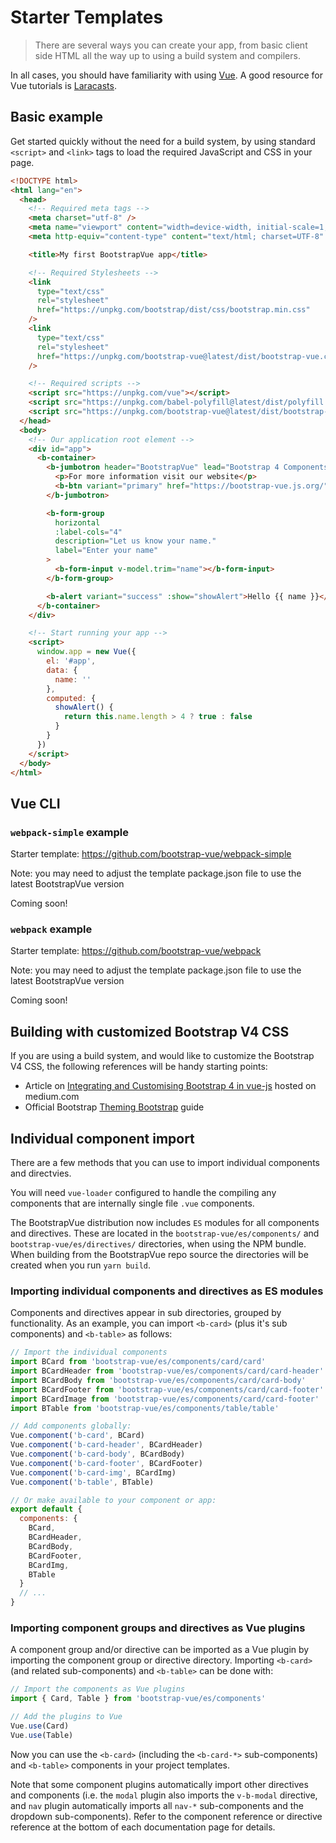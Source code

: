 # Starter Templates

> There are several ways you can create your app, from basic client side HTML all the way up to
> using a build system and compilers.

In all cases, you should have familiarity with using [Vue](https://vuejs.org). A good resource for
Vue tutorials is [Laracasts](https://laracasts.com/search?q=vue).

## Basic example

Get started quickly without the need for a build system, by using standard `<script>` and `<link>`
tags to load the required JavaScript and CSS in your page.

```html
<!DOCTYPE html>
<html lang="en">
  <head>
    <!-- Required meta tags -->
    <meta charset="utf-8" />
    <meta name="viewport" content="width=device-width, initial-scale=1, shrink-to-fit=no" />
    <meta http-equiv="content-type" content="text/html; charset=UTF-8" />

    <title>My first BootstrapVue app</title>

    <!-- Required Stylesheets -->
    <link
      type="text/css"
      rel="stylesheet"
      href="https://unpkg.com/bootstrap/dist/css/bootstrap.min.css"
    />
    <link
      type="text/css"
      rel="stylesheet"
      href="https://unpkg.com/bootstrap-vue@latest/dist/bootstrap-vue.css"
    />

    <!-- Required scripts -->
    <script src="https://unpkg.com/vue"></script>
    <script src="https://unpkg.com/babel-polyfill@latest/dist/polyfill.min.js"></script>
    <script src="https://unpkg.com/bootstrap-vue@latest/dist/bootstrap-vue.js"></script>
  </head>
  <body>
    <!-- Our application root element -->
    <div id="app">
      <b-container>
        <b-jumbotron header="BootstrapVue" lead="Bootstrap 4 Components for Vue.js 2">
          <p>For more information visit our website</p>
          <b-btn variant="primary" href="https://bootstrap-vue.js.org/">More Info</b-btn>
        </b-jumbotron>

        <b-form-group
          horizontal
          :label-cols="4"
          description="Let us know your name."
          label="Enter your name"
        >
          <b-form-input v-model.trim="name"></b-form-input>
        </b-form-group>

        <b-alert variant="success" :show="showAlert">Hello {{ name }}</b-alert>
      </b-container>
    </div>

    <!-- Start running your app -->
    <script>
      window.app = new Vue({
        el: '#app',
        data: {
          name: ''
        },
        computed: {
          showAlert() {
            return this.name.length > 4 ? true : false
          }
        }
      })
    </script>
  </body>
</html>
```

## Vue CLI

### `webpack-simple` example

Starter template: https://github.com/bootstrap-vue/webpack-simple

Note: you may need to adjust the template package.json file to use the latest BootstrapVue version

Coming soon!

### `webpack` example

Starter template: https://github.com/bootstrap-vue/webpack

Note: you may need to adjust the template package.json file to use the latest BootstrapVue version

Coming soon!

## Building with customized Bootstrap V4 CSS

If you are using a build system, and would like to customize the Bootstrap V4 CSS, the following
references will be handy starting points:

- Article on
  [Integrating and Customising Bootstrap 4 in vue-js](https://medium.com/@_Dreamstream/integrating-and-customising-bootstrap-4-in-vue-js-cbc29ba7688e)
  hosted on medium.com
- Official Bootstrap [Theming Bootstrap](https://getbootstrap.com/docs/4.3/getting-started/theming/)
  guide

## Individual component import

There are a few methods that you can use to import individual components and directvies.

You will need `vue-loader` configured to handle the compiling any components that are internally
single file `.vue` components.

The BootstrapVue distribution now includes `ES` modules for all components and directives. These are
located in the `bootstrap-vue/es/components/` and `bootstrap-vue/es/directives/` directories, when
using the NPM bundle. When building from the BootstrapVue repo source the directories will be
created when you run `yarn build`.

### Importing individual components and directives as ES modules

Components and directives appear in sub directories, grouped by functionality. As an example, you
can import `<b-card>` (plus it's sub components) and `<b-table>` as follows:

```js
// Import the individual components
import BCard from 'bootstrap-vue/es/components/card/card'
import BCardHeader from 'bootstrap-vue/es/components/card/card-header'
import BCardBody from 'bootstrap-vue/es/components/card/card-body'
import BCardFooter from 'bootstrap-vue/es/components/card/card-footer'
import BCardImage from 'bootstrap-vue/es/components/card/card-footer'
import BTable from 'bootstrap-vue/es/components/table/table'

// Add components globally:
Vue.component('b-card', BCard)
Vue.component('b-card-header', BCardHeader)
Vue.component('b-card-body', BCardBody)
Vue.component('b-card-footer', BCardFooter)
Vue.component('b-card-img', BCardImg)
Vue.component('b-table', BTable)

// Or make available to your component or app:
export default {
  components: {
    BCard,
    BCardHeader,
    BCardBody,
    BCardFooter,
    BCardImg,
    BTable
  }
  // ...
}
```

### Importing component groups and directives as Vue plugins

A component group and/or directive can be imported as a Vue plugin by importing the component group
or directive directory. Importing `<b-card>` (and related sub-components) and `<b-table>` can be
done with:

```js
// Import the components as Vue plugins
import { Card, Table } from 'bootstrap-vue/es/components'

// Add the plugins to Vue
Vue.use(Card)
Vue.use(Table)
```

Now you can use the `<b-card>` (including the `<b-card-*>` sub-components) and `<b-table>`
components in your project templates.

Note that some component plugins automatically import other directives and components (i.e. the
`modal` plugin also imports the `v-b-modal` directive, and `nav` plugin automatically imports all
`nav-*` sub-components and the dropdown sub-components). Refer to the component reference or
directive reference at the bottom of each documentation page for details.
